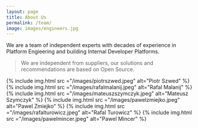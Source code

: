 ```yaml
---
layout: page
title: About Us
permalink: /team/
image: images/engineers.jpg
---
```


We are a team of independent experts with decades of experience in Platform Engieering and building Internal Developer Platforms.

> We are independent from suppliers, our solutions and recommendations are based on Open Source.

<div class="gallery-box">
  <div class="gallery gallery-columns-3">
    {% include img.html src ="/images/piotrszwed.jpeg" alt="Piotr Szwed" %}
    {% include img.html src ="/images/rafalmalanij.jpeg" alt="Rafal Malanij" %}
    {% include img.html src ="/images/mateuszszymczyk.jpeg" alt="Mateusz Szymczyk" %}
    {% include img.html src ="/images/pawelzmiejko.jpeg" alt="Pawel Zmiejko" %}
    {% include img.html src ="/images/rafalturowicz.jpeg" alt="Rafal Turowicz" %}
    {% include img.html src ="/images/pawelmincer.jpeg" alt="Pawel Mincer" %}
  </div>
</div>
